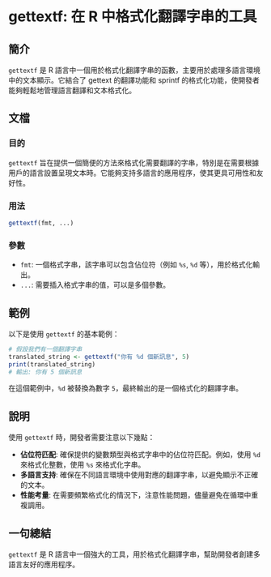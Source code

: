 <!--
Meta Description: # gettextf: 在 R 中格式化翻譯字串的工具 ## 簡介 `gettextf` 是 R 語言中一個用於格式化翻譯字串的函數，主要用於處理多語言環境中的文本顯示。它結合了 gettext 的翻譯功能和 sprintf 的格式化功能，使開發者能夠輕鬆地管理語言翻譯和文本格式化。 ## 文檔 #...
Meta Keywords: gettextf, fmt, translated_string, 個新訊息, 中格式化翻譯字串的工具
-->

# gettextf: 在 R 中格式化翻譯字串的工具

## 簡介
`gettextf` 是 R 語言中一個用於格式化翻譯字串的函數，主要用於處理多語言環境中的文本顯示。它結合了 gettext 的翻譯功能和 sprintf 的格式化功能，使開發者能夠輕鬆地管理語言翻譯和文本格式化。

## 文檔
### 目的
`gettextf` 旨在提供一個簡便的方法來格式化需要翻譯的字串，特別是在需要根據用戶的語言設置呈現文本時。它能夠支持多語言的應用程序，使其更具可用性和友好性。

### 用法
```R
gettextf(fmt, ...)
```

### 參數
- `fmt`: 一個格式字串，該字串可以包含佔位符（例如 `%s`, `%d` 等），用於格式化輸出。
- `...`: 需要插入格式字串的值，可以是多個參數。

## 範例
以下是使用 `gettextf` 的基本範例：

```R
# 假設我們有一個翻譯字串
translated_string <- gettextf("你有 %d 個新訊息", 5)
print(translated_string)
# 輸出: 你有 5 個新訊息
```

在這個範例中，`%d` 被替換為數字 `5`，最終輸出的是一個格式化的翻譯字串。

## 說明
使用 `gettextf` 時，開發者需要注意以下幾點：

- **佔位符匹配**: 確保提供的變數類型與格式字串中的佔位符匹配。例如，使用 `%d` 來格式化整數，使用 `%s` 來格式化字串。
- **多語言支持**: 確保在不同語言環境中使用對應的翻譯字串，以避免顯示不正確的文本。
- **性能考量**: 在需要頻繁格式化的情況下，注意性能問題，儘量避免在循環中重複調用。

## 一句總結
`gettextf` 是 R 語言中一個強大的工具，用於格式化翻譯字串，幫助開發者創建多語言友好的應用程序。